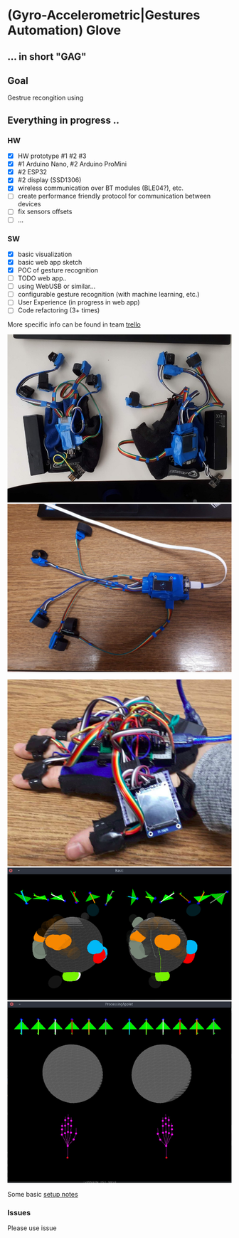 # (Gyro-Accelerometric|Gestures Automation) Glove

## ... in short "GAG"

## Goal

Gestrue recongition using

## Everything in progress ..

### HW

- [x] HW prototype #1 #2 #3
- [x] #1 Arduino Nano, #2 Arduino ProMini
- [x] #2 ESP32
- [x] #2 display (SSD1306)
- [x] wireless communication over BT modules (BLE04?), etc.
- [ ] create performance friendly protocol for communication between devices
- [ ] fix sensors offsets
- [ ] ...

### SW

- [x] basic visualization
- [x] basic web app sketch
- [x] POC of gesture recognition
- [ ] TODO web app..
- [ ] using WebUSB or similar...  
- [ ] configurable gesture recognition (with machine learning, etc.)
- [ ] User Experience (in progress in web app)
- [ ] Code refactoring (3+ times)

More specific info can be found in team [trello]( https://trello.com/b/3HKvK85J/gag)

![Prototype #3 with display](./data/docs/protoNo3PairWithDisplay.jpg)
![Prototype #3 with display](./data/docs/protoNo3RightWithDisplayOn.jpg)

![Prototype #1 with display](./data/docs/protoWithDisplay.png)
![Replay screen](./data/docs/replay.png)
![Replay screen](./data/docs/replayEmpty.jpg)

Some basic [setup notes](./data/docu/setupInfo.md)

### Issues

Please use issue
